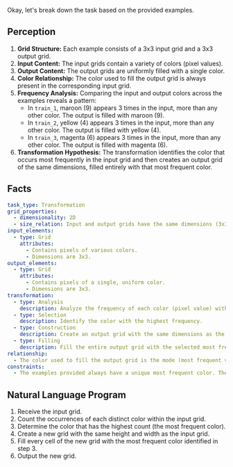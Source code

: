 Okay, let's break down the task based on the provided examples.

## Perception

1.  **Grid Structure:** Each example consists of a 3x3 input grid and a 3x3 output grid.
2.  **Input Content:** The input grids contain a variety of colors (pixel values).
3.  **Output Content:** The output grids are uniformly filled with a single color.
4.  **Color Relationship:** The color used to fill the output grid is always present in the corresponding input grid.
5.  **Frequency Analysis:** Comparing the input and output colors across the examples reveals a pattern:
    *   In `train_1`, maroon (9) appears 3 times in the input, more than any other color. The output is filled with maroon (9).
    *   In `train_2`, yellow (4) appears 3 times in the input, more than any other color. The output is filled with yellow (4).
    *   In `train_3`, magenta (6) appears 3 times in the input, more than any other color. The output is filled with magenta (6).
6.  **Transformation Hypothesis:** The transformation identifies the color that occurs most frequently in the input grid and then creates an output grid of the same dimensions, filled entirely with that most frequent color.

## Facts


```yaml
task_type: Transformation
grid_properties:
  - dimensionality: 2D
  - size_relation: Input and output grids have the same dimensions (3x3 in examples).
input_elements:
  - type: Grid
    attributes:
      - Contains pixels of various colors.
      - Dimensions are 3x3.
output_elements:
  - type: Grid
    attributes:
      - Contains pixels of a single, uniform color.
      - Dimensions are 3x3.
transformation:
  - type: Analysis
    description: Analyze the frequency of each color (pixel value) within the input grid.
  - type: Selection
    description: Identify the color with the highest frequency.
  - type: Construction
    description: Create an output grid with the same dimensions as the input grid.
  - type: Filling
    description: Fill the entire output grid with the selected most frequent color.
relationship:
  - The color used to fill the output grid is the mode (most frequent value) of the pixel values in the input grid.
constraints:
  - The examples provided always have a unique most frequent color. The behavior in case of a tie is not defined by these examples.
```


## Natural Language Program

1.  Receive the input grid.
2.  Count the occurrences of each distinct color within the input grid.
3.  Determine the color that has the highest count (the most frequent color).
4.  Create a new grid with the same height and width as the input grid.
5.  Fill every cell of the new grid with the most frequent color identified in step 3.
6.  Output the new grid.